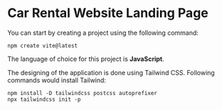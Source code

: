 # Car Rental Website Landing Page

You can start by creating a project using the following command:
```
npm create vite@latest
```

The language of choice for this project is __JavaScript__.

The designing of the application is done using Tailwind CSS.
Following commands would install Tailwind:
```
npm install -D tailwindcss postcss autoprefixer
npx tailwindcss init -p
```